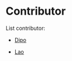 # Contributor

List contributor:

- [Dipo](https://github.com/dipooktama)

- [Lao](https://github.com/lao47)
